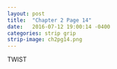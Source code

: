 ```yaml
---
layout: post
title:  "Chapter 2 Page 14"
date:   2016-07-12 19:00:14 -0400
categories: strip grip
strip-image: ch2pg14.png
---
```

TWIST  
